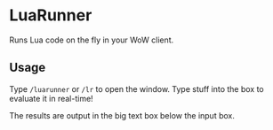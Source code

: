 # LuaRunner

Runs Lua code on the fly in your WoW client.

## Usage

Type `/luarunner` or `/lr` to open the window. Type stuff into the box
to evaluate it in real-time!

The results are output in the big text box below the input box.
